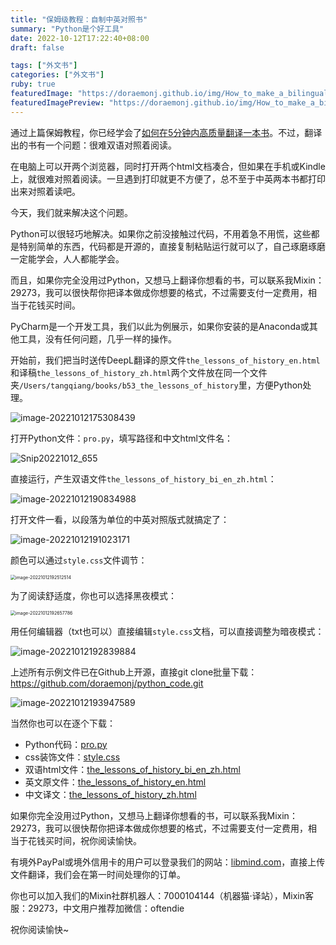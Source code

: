 ```yaml
---
title: "保姆级教程：自制中英对照书"
summary: "Python是个好工具"
date: 2022-10-12T17:22:40+08:00
draft: false

tags: ["外文书"]
categories: ["外文书"]
ruby: true
featuredImage: "https://doraemonj.github.io/img/How_to_make_a_bilingual_book_fast_way/long.png"
featuredImagePreview: "https://doraemonj.github.io/img/How_to_make_a_bilingual_book_fast_way/long.png"
---
```


通过上篇保姆教程，你已经学会了[如何在5分钟内高质量翻译一本书](http://localhost:1313/how_to_translate_a_book_in_five_minites/)。不过，翻译出的书有一个问题：很难双语对照着阅读。

在电脑上可以开两个浏览器，同时打开两个html文档凑合，但如果在手机或Kindle上，就很难对照着阅读。一旦遇到打印就更不方便了，总不至于中英两本书都打印出来对照着读吧。

今天，我们就来解决这个问题。

Python可以很轻巧地解决。如果你之前没接触过代码，不用着急不用慌，这些都是特别简单的东西，代码都是开源的，直接复制粘贴运行就可以了，自己琢磨琢磨一定能学会，人人都能学会。

而且，如果你完全没用过Python，又想马上翻译你想看的书，可以联系我Mixin：29273，我可以很快帮你把译本做成你想要的格式，不过需要支付一定费用，相当于花钱买时间。

PyCharm是一个开发工具，我们以此为例展示，如果你安装的是Anaconda或其他工具，没有任何问题，几乎一样的操作。

开始前，我们把当时送传DeepL翻译的原文件`the_lessons_of_history_en.html`和译稿`the_lessons_of_history_zh.html`两个文件放在同一个文件夹`/Users/tangqiang/books/b53_the_lessons_of_history`里，方便Python处理。

![image-20221012175308439](https://doraemonj.github.io/img/How_to_make_a_bilingual_book_fast_way/image-20221012175308439.png)

打开Python文件：`pro.py`，填写路径和中文html文件名：

![Snip20221012_655](https://doraemonj.github.io/img/How_to_make_a_bilingual_book_fast_way/Snip20221012_655.png)

直接运行，产生双语文件`the_lessons_of_history_bi_en_zh.html`：

![image-20221012190834988](https://doraemonj.github.io/img/How_to_make_a_bilingual_book_fast_way/image-20221012190834988.png)

打开文件一看，以段落为单位的中英对照版式就搞定了：

![image-20221012191023171](https://doraemonj.github.io/img/How_to_make_a_bilingual_book_fast_way/image-20221012191023171.png)

颜色可以通过`style.css`文件调节：

<img src="https://doraemonj.github.io/img/How_to_make_a_bilingual_book_fast_way/image-20221012192512514.png" alt="image-20221012192512514" style="zoom:50%;" />

为了阅读舒适度，你也可以选择黑夜模式：

<img src="https://doraemonj.github.io/img/How_to_make_a_bilingual_book_fast_way/image-20221012192657786.png" alt="image-20221012192657786" style="zoom:50%;" />

用任何编辑器（txt也可以）直接编辑`style.css`文档，可以直接调整为暗夜模式：

![image-20221012192839884](https://doraemonj.github.io/img/How_to_make_a_bilingual_book_fast_way/image-20221012192839884.png)

上述所有示例文件已在Github上开源，直接git clone批量下载：https://github.com/doraemonj/python_code.git

![image-20221012193947589](https://doraemonj.github.io/img/How_to_make_a_bilingual_book_fast_way/image-20221012193947589.png)

当然你也可以在逐个下载：

-   Python代码：[pro.py](https://doraemonj.github.io/program/pro.py)
-   css装饰文件：[style.css](https://doraemonj.github.io/program/style.css)
-   双语html文件：[the_lessons_of_history_bi_en_zh.html](https://doraemonj.github.io/program/the_lessons_of_history_bi_en_zh.html)
-   英文原文件：[the_lessons_of_history_en.html](https://doraemonj.github.io/program/the_lessons_of_history_en.html)
-   中文译文：[the_lessons_of_history_zh.html](https://doraemonj.github.io/program/the_lessons_of_history_zh.html)

如果你完全没用过Python，又想马上翻译你想看的书，可以联系我Mixin：29273，我可以很快帮你把译本做成你想要的格式，不过需要支付一定费用，相当于花钱买时间，祝你阅读愉快。

有境外PayPal或境外信用卡的用户可以登录我们的网站：[libmind.com](https://libmind.com/zh/)，直接上传文件翻译，我们会在第一时间处理你的订单。

你也可以加入我们的Mixin社群机器人：7000104144（机器猫·译站），Mixin客服：29273，中文用户推荐加微信：oftendie

祝你阅读愉快~

